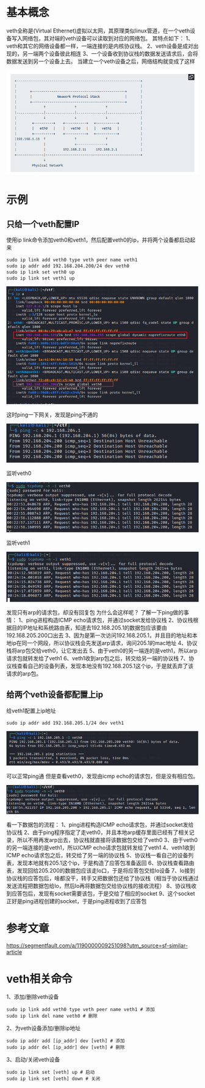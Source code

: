 # 基本概念
veth全称是(Virtual Ethernet)虚拟以太网，其原理类似linux管道，在一个veth设备写入网络包，其对端的veth设备可以读取到对应的网络包。
其特点如下：
1、veth和其它的网络设备都一样，一端连接的是内核协议栈。
2、veth设备是成对出现的，另一端两个设备彼此相连
3、一个设备收到协议栈的数据发送请求后，会将数据发送到另一个设备上去。
当建立一个veth设备之后，网络结构就变成了这样

![033f4d8277290ced7e238be53b54dd57.png](../_resources/033f4d8277290ced7e238be53b54dd57.png)

# 示例
## 只给一个veth配置IP
使用ip link命令添加veth0和veth1，然后配置veth0的ip，并将两个设备都启动起来
```
sudo ip link add veth0 type veth peer name veth1
sudo ip addr add 192.168.204.200/24 dev veth0
sudo ip link set veth0 up
sudo ip link set veth1 up
```

![dc6eec933392acbb42856d5a82852b8d.png](../_resources/dc6eec933392acbb42856d5a82852b8d.png)

这时ping一下网关，发现是ping不通的

![21d07cc8ea672ea062cb04fb72aed450.png](../_resources/21d07cc8ea672ea062cb04fb72aed450.png)

监听veth0

![d278551bc0bd6f542a8f8e9eb96b13bd.png](../_resources/d278551bc0bd6f542a8f8e9eb96b13bd.png)

监听veth1

![2a618ea8877abc43c4c4e5796b36d56b.png](../_resources/2a618ea8877abc43c4c4e5796b36d56b.png)

发现只有arp的请求包，却没有回复包
为什么会这样呢？
了解一下ping做的事情：
1、ping进程构造ICMP echo请求包，并通过socket发给协议栈
2、协议栈根据目的IP地址和系统路由表，知道去192.168.205.1的数据包应该要由192.168.205.200口出去
3、因为是第一次访问192.168.205.1，并且目的地址和本地ip在同一个网段，所以协议栈会先发送arp请求，询问205.1的mac地址
4、协议栈将arp包交给veth0，让它发出去
5、由于veth0的另一端连的是veth1，所以arp请求包就转发给了veth1
6、veth1收到arp包之后，转交给另一端的协议栈
7、协议栈查看自己的设备列表，发现本地没有192.168.205.1这个ip，于是就丢弃了该请求的arp包。
## 给两个veth设备都配置上ip
给veth1配置上ip地址
```
sudo ip addr add 192.168.205.1/24 dev veth1
```

![3c66f2f4ff5df95a74a48a8af6562619.png](../_resources/3c66f2f4ff5df95a74a48a8af6562619.png)

可以正常ping通
但是查看veth0，发现由icmp echo的请求包，但是没有相应包。

![6fd324d7621edd7951799f906a0e7f58.png](../_resources/6fd324d7621edd7951799f906a0e7f58.png)

看一下数据包的流程：
1、ping进程构造ICMP echo请求包，并通过socket发给协议栈
2、由于ping程序指定了走veth0，并且本地arp缓存里面已经有了相关记录，所以不用再发arp出去，协议栈就直接将该数据包交给了veth0
3、由于veth0的另一端连接的是veth1，所以ICMP echo请求包就转发给了veth1
4、veth1收到ICMP echo请求包之后，转交给了另一端的协议栈
5、协议栈一看自己的设备列表，发现本地就有205.1这个ip，于是构造了应答包准备返回
6、协议栈查看路由表，发现回给205.200的数据包应该走lo口，于是将应答包交给lo设备
7、lo接到协议栈的应答包后，啥都没干，转手又把数据包还给了协议栈（相当于协议栈通过发送流程把数据包给lo，然后lo再将数据包交给协议栈的接收流程）
8、协议栈收到应答包后，发现有socket需要该包，于是交给了相应的socket
9、这个socket正好是ping进程创建的socket，于是ping进程收到了应答包
# 参考文章
https://segmentfault.com/a/1190000009251098?utm_source=sf-similar-article
# veth相关命令
1、添加/删除veth设备
```
sudo ip link add veth0 type veth peer name veth1 # 添加
sudo ip link del name veth0 # 删除
```
2、为veth设备添加/删除ip地址
```
sudo ip addr add [ip_addr] dev [veth] # 添加
sudo ip addr del [ip_addr] dev [veth] # 删除
```
3、启动/关闭veth设备
```
sudo ip link set [veth] up # 启动
sudo ip link set [veth] down # 关闭
```